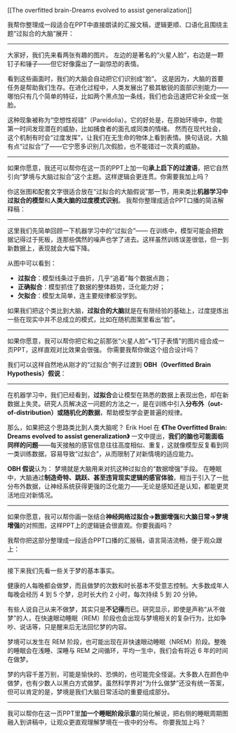 [[The overfitted brain-Dreams evolved to assist generalization]]





我帮你整理成一段适合在PPT中直接朗读的汇报文稿，逻辑更顺、口语化且围绕主题“过拟合的大脑”展开：

---

大家好，我们先来看两张有趣的图片。
左边的是著名的“火星人脸”，右边是一颗钉子和锤子——但它好像露出了一副惊恐的表情。

看到这些画面时，我们的大脑会自动把它们识别成“脸”。
这是因为，大脑的首要任务是帮助我们生存。在进化过程中，人类发展出了极其敏锐的面部识别能力——哪怕只有几个简单的特征，比如两个黑点加一条线，我们也会迅速把它补全成一张脸。

这种现象被称为“空想性视错”（Pareidolia）。它的好处是，在原始环境中，你能第一时间发现潜在的威胁，比如捕食者的面孔或同类的情绪。
然而在现代社会，这个机制有时会“过度发挥”，让我们在无生命的物体上看到表情。换句话说，大脑有点“过拟合”了——它宁愿多识别几次假脸，也不能错过一次真的威胁。

---

如果你愿意，我还可以帮你在这一页的PPT上加一句**承上启下的过渡语**，把它自然引向“梦境与大脑过拟合”这个主题。这样逻辑会更连贯。你需要我加上吗？




你这张图和配套文字很适合放在“过拟合的大脑假说”那一节，用来类比**机器学习中过拟合的模型**和**人类大脑的过度模式识别**。
我帮你整理成适合PPT口播的简洁解释稿：

---

这里我们先简单回顾一下机器学习中的“过拟合”——
在训练中，模型可能会把数据记得过于死板，连那些偶然的噪声也学了进去。这样虽然训练误差很低，但一到新数据上，表现就会大幅下降。

从图中可以看到：

* **过拟合**：模型线条过于曲折，几乎“追着”每个数据点跑；
* **正确拟合**：模型抓住了数据的整体趋势，泛化能力好；
* **欠拟合**：模型太简单，连主要规律都没学到。

如果我们把这个类比到大脑，**过拟合的大脑**就是在有限经验的基础上，过度提炼出一些在现实中并不总成立的模式，比如在随机图案里看出“脸”。

---

如果你愿意，我可以帮你把它和之前那张“火星人脸”+“钉子表情”的图片组合成一页PPT，这样直观对比效果会很强。
你需要我帮你做这个组合设计吗？




我们可以这样自然地从刚才的“过拟合”例子过渡到 **OBH（Overfitted Brain Hypothesis）假说**：

---

在机器学习中，我们已经看到，**过拟合**会让模型在熟悉的数据上表现出色，却在新数据上失灵。研究人员解决这一问题的方法之一，是在训练中引入**分布外（out-of-distribution）或随机化的数据**，帮助模型学会更普遍的规律。

那么，如果把这个思路类比到人类大脑呢？
Erik Hoel 在 **《The Overfitted Brain: Dreams evolved to assist generalization》** 一文中提出，**我们的脑也可能面临同样的问题**——每天接触的感官信息往往高度相似、重复，这就像模型反复看到同一类训练数据，容易导致“过拟合”，从而限制了对新情境的适应能力。

**OBH 假说**认为：
梦境就是大脑用来对抗这种过拟合的“数据增强”手段。
在睡眠中，大脑通过**制造奇特、跳跃、甚至违背现实逻辑的感官体验**，相当于引入了一批分布外数据，让神经系统获得更强的泛化能力——无论是感知还是认知，都能更灵活地应对新情况。

---

如果你愿意，我可以帮你画一张结合**神经网络过拟合→数据增强**和**大脑日常→梦境增强**的对照图，这样PPT上的逻辑链会很直观。你要我画吗？



我帮你把这部分整理成一段适合PPT口播的汇报稿，语言简洁流畅，便于观众跟上：

---

接下来我们先看一些关于梦的基本事实。

健康的人每晚都会做梦，而且做梦的次数和时长基本不受意志控制。大多数成年人每晚会经历 4 到 5 个梦，总时长大约 2 小时，每次持续 5 到 20 分钟。

有些人说自己从来不做梦，其实只是**不记得**而已。研究显示，即使是声称“从不做梦”的人，在快速眼动睡眠（REM）阶段也会出现与梦境相关的复杂行为，比如争吵、说话等，只是醒来后无法回忆梦的内容。

梦境可以发生在 REM 阶段，也可能出现在非快速眼动睡眠（NREM）阶段。整晚的睡眠会在浅睡、深睡与 REM 之间循环，平均一生中，我们会有将近 6 年的时间在做梦。

梦的内容千差万别，可能是愉快的、恐惧的，也可能完全怪诞。大多数人在颜色中做梦，也有少数人以黑白方式做梦。虽然科学界对“为什么做梦”还没有统一答案，但可以肯定的是，梦境是我们大脑日常活动的重要组成部分。

---

我可以帮你在这一页PPT里**加一个睡眠阶段示意**的简化解说，把右侧的睡眠周期图融入到讲稿中，让观众更直观理解梦境在一夜中的分布。
你要我加上吗？
